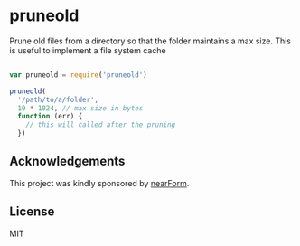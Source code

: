 # pruneold

Prune old files from a directory so that the folder maintains a max
size.
This is useful to implement a file system cache

```js

var pruneold = require('pruneold')

pruneold(
  '/path/to/a/folder',
  10 * 1024, // max size in bytes
  function (err) {
    // this will called after the pruning
  })
```

## Acknowledgements

This project was kindly sponsored by [nearForm](http://nearform.com).

## License

MIT
